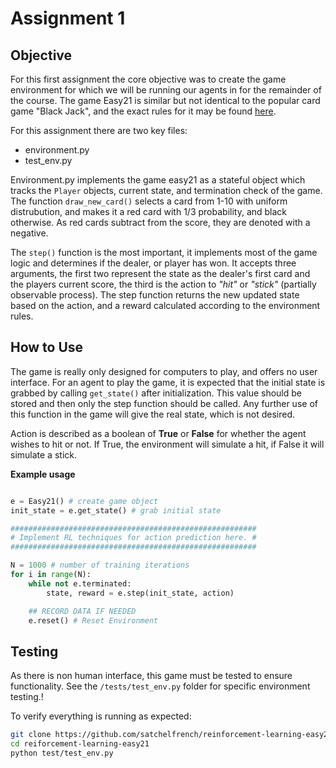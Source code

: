 # Assignment 1

## Objective
For this first assignment the core objective was to create the game environment for which we will be running our agents in for the remainder of the course.
The game Easy21 is similar but not identical to the popular card game "Black Jack", and the exact rules for it may be found [here](https://www.davidsilver.uk/wp-content/uploads/2020/03/Easy21-Johannes.pdf).

For this assignment there are two key files:
- environment.py
- test_env.py

Environment.py implements the game easy21 as a stateful object which tracks the ```Player``` objects, current state, and termination check of the game. The function ```draw_new_card()``` selects a card from 1-10 with uniform distrubution, and makes it a red card with 1/3 probability, and black otherwise. As red cards subtract from the score, they are denoted with a negative.

The ```step()``` function is the most important, it implements most of the game logic and determines if the dealer, or player has won. It accepts three arguments, the first two represent the state as the dealer's first card and the players current score, the third is the action to *"hit"* or *"stick"* (partially observable process). The step function returns the new updated state based on the action, and a reward calculated according to the environment rules.

## How to Use
The game is really only designed for computers to play, and offers no user interface. For an agent to play the game, it is expected that the initial state is grabbed by calling ```get_state()``` after initialization. This value should be stored and then only the step function should be called. Any further use of this function in the game will give the real state, which is not desired.

Action is described as a boolean of **True** or **False** for whether the agent wishes to hit or not. If True, the environment will simulate a hit, if False it will simulate a stick.

**Example usage**
```python

e = Easy21() # create game object
init_state = e.get_state() # grab initial state

#######################################################
# Implement RL techniques for action prediction here. #
#######################################################

N = 1000 # number of training iterations
for i in range(N):
    while not e.terminated:
        state, reward = e.step(init_state, action) 

    ## RECORD DATA IF NEEDED
    e.reset() # Reset Environment


```

## Testing

As there is non human interface, this game must be tested to ensure functionality. See the ```/tests/test_env.py``` folder for specific environment testing.!

To verify everything is running as expected:

```sh
git clone https://github.com/satchelfrench/reinforcement-learning-easy21
cd reiforcement-learning-easy21
python test/test_env.py
```